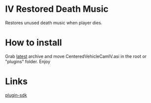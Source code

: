 # IV Restored Death Music
Restores unused death music when player dies.

# How to install
Grab [latest](https://github.com/gennariarmando/iv-restored-death-music/releases) archive and move CenteredVehicleCamIV.asi in the root or "plugins" folder.
Enjoy

# Links
[plugin-sdk](https://github.com/DK22Pac/plugin-sdk)
